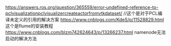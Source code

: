 https://answers.ros.org/question/365559/error-undefined-reference-to-pclvisualizationpclvisualizercreateactorfromvtkdataset/        //这个是对于PCL编译未定义的引用的解决方案
https://www.cnblogs.com/KdeS/p/11528829.html   这个是flume的安装教程
https://www.cnblogs.com/blzm742624643/p/13266237.html  namenode无法启动的解决方法
